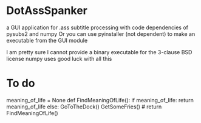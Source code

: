 # DotAssSpanker
 a GUI application for .ass subtitle processing with code dependencies of pysubs2 and numpy 
 Or you can use pyinstaller (not dependent) to make an executable from the GUI module 
 
 I am pretty sure I cannot provide a binary executable for the 3-clause BSD license numpy uses 
 good luck with all this 


# To do 
meaning_of_life = None
def FindMeaningOfLife(): 
    if meaning_of_life: 
        return meaning_of_life
    else: 
        GoToTheDock() 
        GetSomeFries() 
        # return FindMeaningOfLife() 

